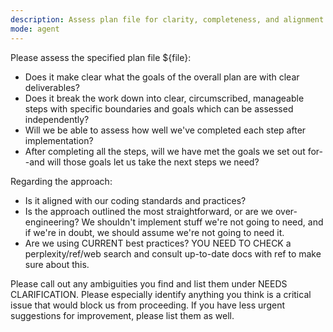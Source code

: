 ```yaml
---
description: Assess plan file for clarity, completeness, and alignment with best practices
mode: agent
---
```

Please assess the specified plan file ${file}:
- Does it make clear what the goals of the overall plan are with clear deliverables?
- Does it break the work down into clear, circumscribed, manageable steps with specific boundaries and goals which can be assessed independently?
- Will we be able to assess how well we've completed each step after implementation?
- After completing all the steps, will we have met the goals we set out for--and will those goals let us take the next steps we need?

Regarding the approach:
  - Is it aligned with our coding standards and practices?
  - Is the approach outlined the most straightforward, or are we over-engineering? We shouldn't implement stuff we're not going to need, and if we're in doubt, we should assume we're not going to need it.
  - Are we using CURRENT best practices? YOU NEED TO CHECK a perplexity/ref/web search and consult up-to-date docs with ref to make sure about this.

Please call out any ambiguities you find and list them under NEEDS CLARIFICATION.
Please especially identify anything you think is a critical issue that would block us from proceeding.
If you have less urgent suggestions for improvement, please list them as well.
